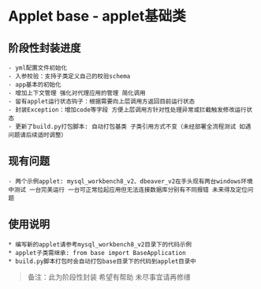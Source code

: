 # Applet base - applet基础类

## 阶段性封装进度

    - yml配置文件初始化
    - 入参校验：支持子类定义自己的校验schema
    - app基本的初始化
    - 增加上下文管理 强化对代理应用的管理 简化调用
    - 留有applet运行状态钩子：根据需要向上层调用方返回目前运行状态
    - 封装Exception：增加code等字段 方便上层调用方针对性处理异常或拦截触发修改运行状态
    - 更新了build.py打包脚本: 自动打包基类 子类引用方式不变（未经部署全流程测试 如遇问题请后续适时调整）


## 现有问题

    - 两个示例applet: mysql_workbench8_v2、dbeaver_v2在手头现有两台windows环境中测试 一台完美运行 一台可正常拉起应用但无法连接数据库分别有不同报错 未来得及定位问题


## 使用说明

    * 编写新的applet请参考mysql_workbench8_v2目录下的代码示例
    * applet子类需继承: from base import BaseApplication
    * build.py脚本打包时会自动打包base目录下的代码到applet目录中


> 备注：此为阶段性封装 希望有帮助 未尽事宜请再修缮
